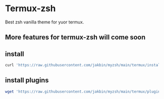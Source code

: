 # Termux-zsh

Best zsh vanilla theme for yuor termux.

## More features for termux-zsh will come soon

## install

```sh
curl 'https://raw.githubusercontent.com/jakbin/myzsh/main/termux/install.sh' | sh
```

## install plugins

```sh
wget 'https://raw.githubusercontent.com/jakbin/myzsh/main/termux/plugin-install.sh' && bash plugin-install.sh
```
